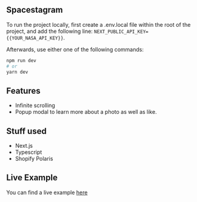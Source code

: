## Spacestagram

To run the project locally, first create a .env.local file within the root of the project, and add the following line: `NEXT_PUBLIC_API_KEY={{YOUR_NASA_API_KEY}}`.

Afterwards, use either one of the following commands:

```bash
npm run dev
# or
yarn dev
```

## Features

- Infinite scrolling
- Popup modal to learn more about a photo as well as like.

## Stuff used

- Next.js
- Typescript
- Shopify Polaris

## Live Example

You can find a live example [here](https://spacestagram-gaqkplikk-dtmle.vercel.app/)

